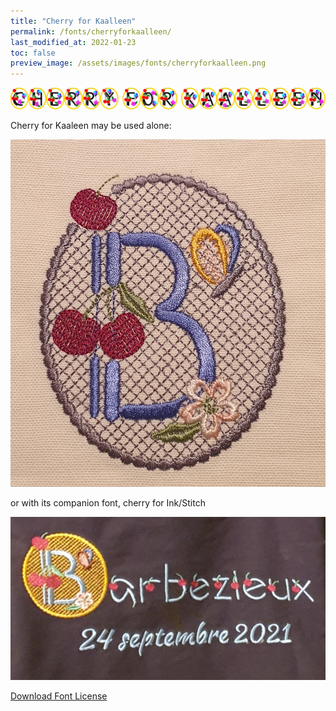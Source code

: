 ```yaml
---
title: "Cherry for Kaalleen"
permalink: /fonts/cherryforkaalleen/
last_modified_at: 2022-01-23
toc: false
preview_image: /assets/images/fonts/cherryforkaalleen.png
---
```

![CherryForKaalleen](/assets/images/fonts/cherryforkaalleen.png)

Cherry for Kaaleen may be used alone:

![CherryforKaalleen2](/assets/images/fonts/cherryforinkstitch2.jpg)

or with its companion font, cherry for Ink/Stitch

![CherryforKaalleen3](/assets/images/fonts/cherry2.jpg)

[Download Font License](https://github.com/inkstitch/inkstitch/tree/main/fonts/cherryforkaalleen/LICENSE)

